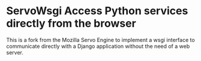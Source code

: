 # ServoWsgi Access Python services directly from the browser

This is a fork from the Mozilla Servo Engine to implement a wsgi interface to communicate directly with a Django application without the need of a web server.
